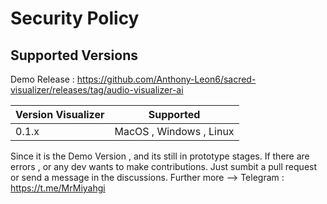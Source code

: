 # Security Policy

## Supported Versions

Demo Release : https://github.com/Anthony-Leon6/sacred-visualizer/releases/tag/audio-visualizer-ai

| Version Visualizer |      Supported     |
|       -------      | ------------------ |
|        0.1.x       | MacOS , Windows , Linux 
  

Since it is the Demo Version , and its still in prototype stages. If there are errors , or any dev wants to make contributions. Just sumbit a pull request or send a message in the discussions. 
Further more -->
Telegram : https://t.me/MrMiyahgi
